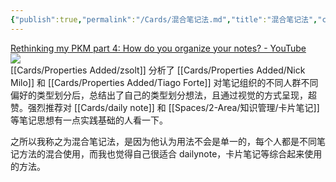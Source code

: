 ```yaml
---
{"publish":true,"permalink":"/Cards/混合笔记法.md","title":"混合笔记法","created":"2022-08-06","modified":"2025-07-09","published":"2025-07-09T17:23:14.957+08:00","cssclasses":""}
---
```



[Rethinking my PKM part 4: How do you organize your notes? - YouTube](https://www.youtube.com/watch?v=AtdAAD47aQY)  
![](https://img2.oldwinter.top/Pasted%20image%2020220723182628.png)  
[[Cards/Properties Added/zsolt]] 分析了 [[Cards/Properties Added/Nick Milo]] 和 [[Cards/Properties Added/Tiago Forte]] 对笔记组织的不同人群不同偏好的类型划分后，总结出了自己的类型划分想法，且通过视觉的方式呈现，超赞。强烈推荐对 [[Cards/daily note]] 和 [[Spaces/2-Area/知识管理/卡片笔记]] 等笔记思想有一点实践基础的人看一下。

之所以我称之为混合笔记法，是因为他认为用法不会是单一的，每个人都是不同笔记方法的混合使用，而我也觉得自己很适合 dailynote，卡片笔记等综合起来使用的方法。
